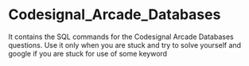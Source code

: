 # Codesignal_Arcade_Databases
It contains the SQL commands for the Codesignal Arcade Databases questions.
Use it only when you are stuck and try to solve yourself and google if you are stuck for use of some keyword
